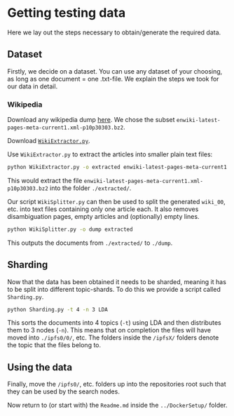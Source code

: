 # Getting testing data

Here we lay out the steps necessary to obtain/generate the required data.

## Dataset
Firstly, we decide on a dataset.
You can use any dataset of your choosing, as long as one document = one .txt-file.
We explain the steps we took for our data in detail.

### Wikipedia
Download any wikipedia dump [here](https://dumps.wikimedia.org/enwiki/latest/).
We chose the subset `enwiki-latest-pages-meta-current1.xml-p10p30303.bz2`.

Download [`WikiExtractor.py`](https://github.com/attardi/wikiextractor).

Use `WikiExtractor.py` to extract the articles into smaller plain text files:
```bash
python WikiExtractor.py -o extracted enwiki-latest-pages-meta-current1.xml-p10p30303.bz2
```
This would extract the file `enwiki-latest-pages-meta-current1.xml-p10p30303.bz2` into the folder `./extracted/`.

Our script `WikiSplitter.py` can then be used to split the generated `wiki_00`, etc. into text files containing only one article each.
It also removes disambiguation pages, empty articles and (optionally) empty lines.
```bash
python WikiSplitter.py -o dump extracted
```
This outputs the documents from `./extracted/` to `./dump`.


## Sharding
Now that the data has been obtained it needs to be sharded, meaning it has to be split into different topic-shards.
To do this we provide a script called `Sharding.py`.

```bash
python Sharding.py -t 4 -n 3 LDA
```
This sorts the documents into 4 topics (`-t`) using LDA and then distributes them to 3 nodes (`-n`).
This means that on completion the files will have moved into `./ipfs0/0/`, etc.
The folders inside the `/ipfsX/` folders denote the topic that the files belong to.

## Using the data
Finally, move the `/ipfs0/`, etc. folders up into the repositories root such that they can be used by the search nodes.

Now return to (or start with) the `Readme.md` inside the `../DockerSetup/` folder.
